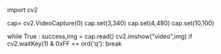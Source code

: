 import cv2

cap= cv2.VideoCapture(0)
cap.set(3,340)
cap.set(4,480)
cap.set(10,100)

while True :
    success,img = cap.read()
    cv2.imshow("video",img)
    if cv2.waitKey(1) & 0xFF == ord('q'):
        break
